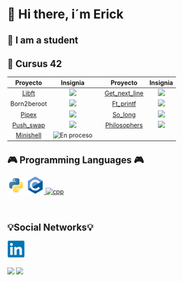# 👋 Hi there, i´m Erick
## 📖 I am a student
## 🚀 Cursus 42
| Proyecto                                                       | Insignia                                                                                    |     | Proyecto                                                       | Insignia                                                                                    |
| :---:                                                          |    :----:                                                                                   |:---:| :---:                                                          |    :----:                                                                                   |
| [Libft](https://github.com/ediaz-c/libft)                      | ![](https://github.com/ediaz-c/42-project-badges/blob/main/badges/libftm.png)               |     | [Get_next_line](https://github.com/ediaz-c/get_next_line)      | ![](https://github.com/ediaz-c/42-project-badges/blob/main/badges/get_next_linem.png)       |
| Born2beroot                                                    | ![](https://github.com/ediaz-c/42-project-badges/blob/main/badges/born2berootm.png)         |     | [Ft_printf](https://github.com/ediaz-c/ft_printf)              | ![](https://github.com/ediaz-c/42-project-badges/blob/main/badges/ft_printfe.png)           |
| [Pipex](https://github.com/ediaz-c/pipex)                      | ![](https://github.com/ediaz-c/42-project-badges/blob/main/badges/pipexm.png)               |     | [So_long](https://github.com/ediaz-c/so_long)                  | ![](https://github.com/ediaz-c/42-project-badges/blob/main/badges/so_longm.png)             |
| [Push_swap](https://github.com/ediaz-c/push_swap)              | ![](https://github.com/ediaz-c/42-project-badges/blob/main/badges/push_swape.png)           |     | [Philosophers](https://github.com/ediaz-c/philosophers)        | ![](https://github.com/ediaz-c/42-project-badges/blob/main/badges/philosopherse.png)        |
| [Minishell](https://github.com/n-panos/Minishell)              | ![En proceso](https://github.com/ediaz-c/42-project-badges/blob/main/badges/minishelle.png) |     |

<h2> 🎮 Programming Languages 🎮 </h2>
<p>
  <a href="https://www.python.org" target="_blank"><img src="https://raw.githubusercontent.com/devicons/devicon/master/icons/python/python-original.svg" alt="python" width="40" height="40" /></a>
  <a href="https://www.cprogramming.com/" target="_blank"> <img src="https://raw.githubusercontent.com/devicons/devicon/master/icons/c/c-original.svg" alt="c" width="40" height="40"/> </a>
<a href="https://cplusplus.com/" target="_blank"><img src="https://raw.githubusercontent.com/jmnote/z-icons/master/svg/cpp.svg" alt="cpp" width="40" height="40" /></a>
  <!-- <a href="https://git-scm.com/" target="_blank"><img src="https://www.vectorlogo.zone/logos/git-scm/git-scm-icon.svg" alt="git" width="40" height="40" /></a> -->
  <!-- <a href="https://www.gnu.org/savannah-checkouts/gnu/bash/manual/bash.html" target="_blank"> <img src="https://bashlogo.com/img/symbol/png/full_colored_light.png" alt="linux" width="40" height="40"/> </a> -->
</p>
<br>
<h2>💡Social Networks💡</h2>
<a href="https://www.linkedin.com/in/erick-fernando-díaz-centeno"><img src="https://github.com/devicons/devicon/blob/master/icons/linkedin/linkedin-original.svg" alt="Linkedin" width="40" height="40"></a>
<br>
<br>
<div>
  <img align="center" width="47%" src="https://github-readme-stats.vercel.app/api?username=ediaz-c&theme=gotham&hide_border=false&include_all_commits=false&count_private=false" />
  <img align="center" width="43%" src="https://github-readme-stats.vercel.app/api/top-langs/?username=ediaz-c&theme=gotham&hide_border=false&include_all_commits=false&count_private=false&layout=compact" />
</div>
</br>
